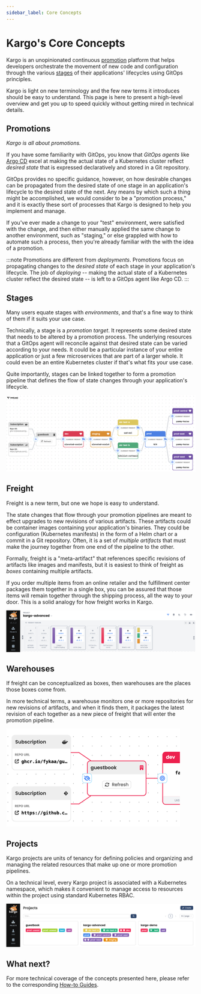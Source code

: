 ```yaml
---
sidebar_label: Core Concepts
---
```


# Kargo's Core Concepts

Kargo is an unopinionated continuous [promotion](#promotions) platform that
helps developers orchestrate the movement of new code and configuration through
the various [stages](#stages) of their applications' lifecycles using GitOps
principles.

Kargo is light on new terminology and the few new terms it introduces should
be easy to understand. This page is here to present a high-level overview and
get you up to speed quickly without getting mired in technical details.

## Promotions

_Kargo is all about promotions._

If you have some familiarity with GitOps, you know that _GitOps agents_ like
[Argo CD](https://argoproj.github.io/cd/) excel at making the actual state of a
Kubernetes cluster reflect _desired state_ that is expressed declaratively and
stored in a Git repository.

GitOps provides no specific guidance, however, on how desirable changes can be
propagated from the desired state of one stage in an application's lifecycle to
the desired state of the next. Any means by which such a thing might be
accomplished, we would consider to be a "promotion process," and it is exactly
these sort of processes that Kargo is designed to help you implement and manage.

If you've ever made a change to your "test" environment, were satisfied with the
change, and then either manually applied the same change to another environment,
such as "staging," or else grappled with how to automate such a process, then
you're already familiar with the with the idea of a promotion.

:::note
Promotions are different from _deployments_. Promotions focus on propagating
changes to the _desired state_ of each stage in your application's lifecycle.
The job of _deploying_ -- making the actual state of a Kubernetes cluster
reflect the desired state -- is left to a GitOps agent like Argo CD.
:::

## Stages

Many users equate stages with _environments_, and that's a fine way to think of
them if it suits your use case.

Technically, a stage is a _promotion target_. It represents some desired state
that needs to be altered by a promotion process. The underlying resources that a
GitOps agent will reconcile against that desired state can be varied according
to your needs. It could be a particular instance of your entire application or
just a few microservices that are part of a larger whole. It could even be an
entire Kubernetes cluster if that's what fits your use case.

Quite importantly, stages can be linked together to form a promotion pipeline
that defines the flow of state changes through your application's lifecycle.

![Stage](./img/kargo-stages.png)

## Freight

Freight is a new term, but one we hope is easy to understand.

The state changes that flow through your promotion pipelines are meant to effect
upgrades to new revisions of various artifacts. These artifacts could be
container images containing your application's binaries. They could be
configuration (Kubernetes manifests) in the form of a Helm chart or a commit in
a Git repository. Often, it is a set of _multiple artifacts_ that must make the
journey together from one end of the pipeline to the other.

Formally, freight is a "meta-artifact" that references specific revisions of
artifacts like images and manifests, but it is easiest to think of freight as
_boxes_ containing multiple artifacts.

If you order multiple items from an online retailer and the fulfillment center
packages them together in a single box, you can be assured that those items
will remain together through the shipping process, all the way to your door.
This is a solid analogy for how freight works in Kargo.

![Freight](./img/kargo-freight.png)

## Warehouses

If freight can be conceptualized as boxes, then warehouses are the places those
boxes come from.

In more technical terms, a warehouse monitors one or more repositories for new
revisions of artifacts, and when it finds them, it packages the latest revision
of each together as a new piece of freight that will enter the promotion
pipeline.

![Warehouse](./img/kargo-warehouses.png)

## Projects

Kargo projects are units of tenancy for defining policies and organizing and
managing the related resources that make up one or more promotion pipelines.

On a technical level, every Kargo project is associated with a Kubernetes
namespace, which makes it convenient to manage access to resources within the
project using standard Kubernetes RBAC.

![Project](./img/kargo-projects.png)

## What next?

For more technical coverage of the concepts presented here, please refer to the
corresponding [How-to Guides](../20-how-to-guides/index.md).
